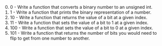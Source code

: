 0. 0 - Write a function that converts a binary number to an unsigned int.
1. 1 - Write a function that prints the binary representation of a number.
2. 10 - Write a function that returns the value of a bit at a given index.
3. 11 - Write a function that sets the value of a bit to 1 at a given index.
4. 100 - Write a function that sets the value of a bit to 0 at a given index.
5. 101 - Write a function that returns the number of bits you would need to flip to get from one number to another.
